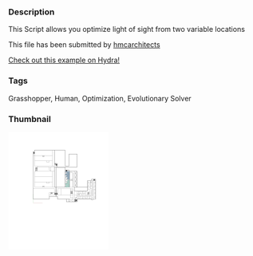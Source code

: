 ### Description 
This Script allows you optimize light of sight from two variable locations

This file has been submitted by [hmcarchitects](https://github.com/hmcarchitects)

[Check out this example on Hydra!](http://hydrashare.github.io/hydra/viewer?owner=hmcarchitects&fork=hydra&id=GH_GD_Line_of_Sight_Optimization)
### Tags 
Grasshopper, Human, Optimization, Evolutionary Solver
### Thumbnail 
![Screenshot](https://raw.githubusercontent.com/hmcarchitects/hydra/master/GH_GD_Line_of_Sight_Optimization/thumbnail.png)
